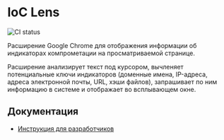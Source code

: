 # IoC Lens

![CI status](https://github.com/kuflash/ioc-lens/actions/workflows/ci.yml/badge.svg)

Расширение Google Chrome для отображения информации об индикаторах компрометации на просматриваемой странице.

Расширение анализирует текст под курсором, вычленяет потенциальные ключи индикаторов
(доменные имена, IP-адреса, адреса электронной почты, URL, хэши файлов), запрашивает по ним информацию в системе и отображает во всплывающем окне.

## Документация

-   [Инструкция для разработчиков](docs/development.md)
